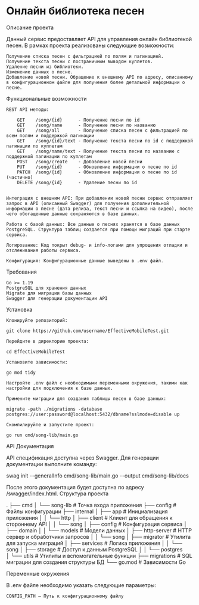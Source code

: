 # Онлайн библиотека песен 
Описание проекта

Данный сервис предоставляет API для управления онлайн библиотекой песен. В рамках проекта реализованы следующие возможности:

    Получение списка песен с фильтрацией по полям и пагинацией.
    Получение текста песни с постраничным выводом куплетов.
    Удаление песни из библиотеки.
    Изменение данных о песне.
    Добавление новой песни. Обращение к внешнему API по адресу, описанному в конфигурационном файле для получения более детальной информации о песне.

Функциональные возможности

    REST API методы:

        GET    /song/{id}      - Получение песни по id       
        GET    /song/name      - Получение песни по названию 
        GET    /song/all       - Получение списка песен с фильтрацией по всем полям и поддержкой пагинации
        GET    /song/{id}/text - Получение текста песни по id с поддержкой пагинации по куплетам      
        GET    /song/name/text - Получение текста песни по названию с поддержкой пагинации по куплетам
        POST   /song/create    - Добавление новой песни 
        PUT    /song/{id}      - Обновление информации о песне по id
        PATCH  /song/{id}      - Обновление информации о песне по id (частично)
        DELETE /song/{id}      - Удаление песни по id

    
    Интеграция с внешним API: При добавлении новой песни сервис отправляет запрос в API (описанный Swagger) для получения дополнительной информации о песне (дата релиза, текст песни и ссылка на видео), после чего обогащенные данные сохраняются в базе данных.

    Работа с базой данных: Все данные о песнях хранятся в базе данных PostgreSQL. Структура таблиц создается при помощи миграций при старте сервиса.

    Логирование: Код покрыт debug- и info-логами для упрощения отладки и отслеживания работы сервиса.

    Конфигурация: Конфигурационные данные выведены в .env файл.

Требования

    Go >= 1.19
    PostgreSQL для хранения данных
    Migrate для миграции базы данных
    Swagger для генерации документации API

Установка

    Клонируйте репозиторий:

    git clone https://github.com/username/EffectiveMobileTest.git

    Перейдите в директорию проекта:

    cd EffectiveMobileTest

    Установите зависимости:

    go mod tidy

    Настройте .env файл с необходимыми переменными окружения, такими как настройки для подключения к базе данных.

    Примените миграции для создания таблицы песен в базе данных:

    migrate -path ./migrations -database postgres://user:password@localhost:5432/dbname?sslmode=disable up

    Скомпилируйте и запустите проект:

    go run cmd/song-lib/main.go

API Документация

API спецификация доступна через Swagger. Для генерации документации выполните команду:

  swag init --generalInfo cmd/song-lib/main.go --output cmd/song-lib/docs 

После этого документация будет доступна по адресу /swagger/index.html.
Структура проекта


.
├── cmd
│   └── song-lib           # Точка входа приложения
├── config                 # Файлы конфигурации
├── internal
│   ├── app                # Инициализация приложения
│   │   └── http
│   ├── client             # Клиент для обращения к стороннему API
│   │   └── song
│   ├── config             # Конфигурация сервиса
│   ├── domain
│   │   └── models         # Модели данных
│   ├── http-server        # HTTP сервер и обработчики запросов
│   │   └── song
│   ├── migrator           # Утилита для запуска миграций 
│   ├── services           # Логика приложения
│   │   └── song
│   ├── storage            # Доступ к данным PostgreSQL
│   │   └── postgres        
│   └── utils              # Утилиты и вспомогательные функции
├── migrations             # SQL миграции для создания структуры БД
└── go.mod                 # Зависимости Go


Переменные окружения

В .env файле необходимо указать следующие параметры:

    CONFIG_PATH — Путь к конфигурационному файлу

